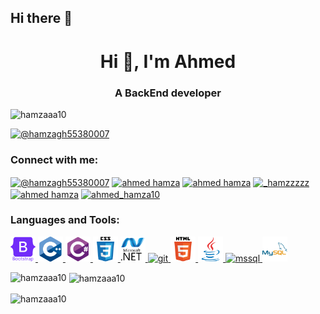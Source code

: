 ## Hi there 👋

<h1 align="center">Hi 👋, I'm Ahmed</h1>
<h3 align="center">A BackEnd developer</h3>

<p align="left"> <img src="https://komarev.com/ghpvc/?username=hamzaaa10&label=Profile%20views&color=0e75b6&style=flat" alt="hamzaaa10" /> </p>

<p align="left"> <a href="https://twitter.com/@hamzagh55380007" target="blank"><img src="https://img.shields.io/twitter/follow/@hamzagh55380007?logo=twitter&style=for-the-badge" alt="@hamzagh55380007" /></a> </p>

<h3 align="left">Connect with me:</h3>
<p align="left">
<a href="https://twitter.com/@hamzagh55380007" target="blank"><img align="center" src="https://raw.githubusercontent.com/rahuldkjain/github-profile-readme-generator/master/src/images/icons/Social/twitter.svg" alt="@hamzagh55380007" height="30" width="40" /></a>
<a href="https://linkedin.com/in/ahmed hamza" target="blank"><img align="center" src="https://raw.githubusercontent.com/rahuldkjain/github-profile-readme-generator/master/src/images/icons/Social/linked-in-alt.svg" alt="ahmed hamza" height="30" width="40" /></a>
<a href="https://fb.com/ahmed hamza" target="blank"><img align="center" src="https://raw.githubusercontent.com/rahuldkjain/github-profile-readme-generator/master/src/images/icons/Social/facebook.svg" alt="ahmed hamza" height="30" width="40" /></a>
<a href="https://instagram.com/_hamzzzzz" target="blank"><img align="center" src="https://raw.githubusercontent.com/rahuldkjain/github-profile-readme-generator/master/src/images/icons/Social/instagram.svg" alt="_hamzzzzz" height="30" width="40" /></a>
<a href="https://www.hackerrank.com/ahmed hamza" target="blank"><img align="center" src="https://raw.githubusercontent.com/rahuldkjain/github-profile-readme-generator/master/src/images/icons/Social/hackerrank.svg" alt="ahmed hamza" height="30" width="40" /></a>
<a href="https://www.leetcode.com/ahmed_hamza10" target="blank"><img align="center" src="https://raw.githubusercontent.com/rahuldkjain/github-profile-readme-generator/master/src/images/icons/Social/leet-code.svg" alt="ahmed_hamza10" height="30" width="40" /></a>
</p>

<h3 align="left">Languages and Tools:</h3>
<p align="left"> <a href="https://getbootstrap.com" target="_blank" rel="noreferrer"> <img src="https://raw.githubusercontent.com/devicons/devicon/master/icons/bootstrap/bootstrap-plain-wordmark.svg" alt="bootstrap" width="40" height="40"/> </a> <a href="https://www.w3schools.com/cpp/" target="_blank" rel="noreferrer"> <img src="https://raw.githubusercontent.com/devicons/devicon/master/icons/cplusplus/cplusplus-original.svg" alt="cplusplus" width="40" height="40"/> </a> <a href="https://www.w3schools.com/cs/" target="_blank" rel="noreferrer"> <img src="https://raw.githubusercontent.com/devicons/devicon/master/icons/csharp/csharp-original.svg" alt="csharp" width="40" height="40"/> </a> <a href="https://www.w3schools.com/css/" target="_blank" rel="noreferrer"> <img src="https://raw.githubusercontent.com/devicons/devicon/master/icons/css3/css3-original-wordmark.svg" alt="css3" width="40" height="40"/> </a> <a href="https://dotnet.microsoft.com/" target="_blank" rel="noreferrer"> <img src="https://raw.githubusercontent.com/devicons/devicon/master/icons/dot-net/dot-net-original-wordmark.svg" alt="dotnet" width="40" height="40"/> </a> <a href="https://git-scm.com/" target="_blank" rel="noreferrer"> <img src="https://www.vectorlogo.zone/logos/git-scm/git-scm-icon.svg" alt="git" width="40" height="40"/> </a> <a href="https://www.w3.org/html/" target="_blank" rel="noreferrer"> <img src="https://raw.githubusercontent.com/devicons/devicon/master/icons/html5/html5-original-wordmark.svg" alt="html5" width="40" height="40"/> </a> <a href="https://www.java.com" target="_blank" rel="noreferrer"> <img src="https://raw.githubusercontent.com/devicons/devicon/master/icons/java/java-original.svg" alt="java" width="40" height="40"/> </a> <a href="https://www.microsoft.com/en-us/sql-server" target="_blank" rel="noreferrer"> <img src="https://www.svgrepo.com/show/303229/microsoft-sql-server-logo.svg" alt="mssql" width="40" height="40"/> </a> <a href="https://www.mysql.com/" target="_blank" rel="noreferrer"> <img src="https://raw.githubusercontent.com/devicons/devicon/master/icons/mysql/mysql-original-wordmark.svg" alt="mysql" width="40" height="40"/> </a> </p>

<p><img align="left" src="https://github-readme-stats.vercel.app/api/top-langs?username=hamzaaa10&show_icons=true&locale=en&layout=compact" alt="hamzaaa10" /></p>

<p>&nbsp;<img align="center" src="https://github-readme-stats.vercel.app/api?username=hamzaaa10&show_icons=true&locale=en" alt="hamzaaa10" /></p>

<p><img align="center" src="https://github-readme-streak-stats.herokuapp.com/?user=hamzaaa10&" alt="hamzaaa10" /></p>


